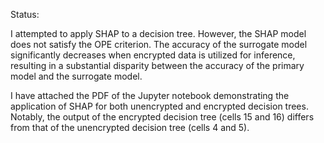 Status:

I attempted to apply SHAP to a decision tree. However, the SHAP model does not satisfy the OPE criterion. The accuracy of the surrogate model significantly decreases when encrypted data is utilized for inference, resulting in a substantial disparity between the accuracy of the primary model and the surrogate model.


I have attached the PDF of the Jupyter notebook demonstrating the application of SHAP for both unencrypted and encrypted decision trees. Notably, the output of the encrypted decision tree (cells 15 and 16) differs from that of the unencrypted decision tree (cells 4 and 5).